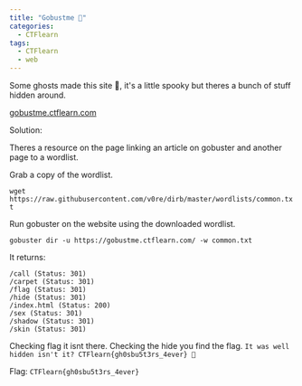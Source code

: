 ```yaml
---
title: "Gobustme 👻"
categories:
  - CTFlearn
tags:
  - CTFlearn
  - web
---
```


Some ghosts made this site 👻, it's a little spooky but theres a bunch of stuff hidden around.

[gobustme.ctflearn.com](https://gobustme.ctflearn.com)

Solution: 

Theres a resource on the page linking an article on gobuster and another page to a wordlist.

Grab a copy  of the wordlist.

`wget https://raw.githubusercontent.com/v0re/dirb/master/wordlists/common.txt`

Run gobuster on the website using the downloaded wordlist.

`gobuster dir -u https://gobustme.ctflearn.com/ -w common.txt`

It returns: 
```
/call (Status: 301)
/carpet (Status: 301)
/flag (Status: 301)
/hide (Status: 301)
/index.html (Status: 200)
/sex (Status: 301)
/shadow (Status: 301)
/skin (Status: 301)
```

Checking flag it isnt there. Checking the hide you find the flag. `It was well hidden isn't it? CTFlearn{gh0sbu5t3rs_4ever} 👻`

Flag: `CTFlearn{gh0sbu5t3rs_4ever}`